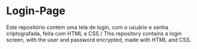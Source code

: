 # Login-Page
Este repositório contém uma tela de login, com o usuário e senha criptografada, feita com HTML e CSS /
This repository contains a login screen, with the user and password encrypted, made with HTML and CSS.
